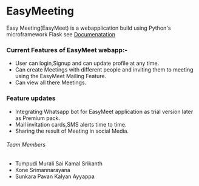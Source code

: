 # EasyMeeting
Easy Meeting(EasyMeet) is a webapplication build using Python's microframework Flask see <a href="http://flask.pocoo.org/">Documenatation</a>

### Current Features of EasyMeet webapp:-

- User can login,Signup and can update profile at any time.
- Can create Meetings with different people and inviting them to meeting using the EasyMeet Mailing Feature.
- Can view all there Meetings.


### Feature updates

- Integrating Whatsapp bot for EasyMeet application as trial version later as Premium pack.
- Mail invitation cards,SMS alerts time to time.
- Sharing the result of Meeting in social Media.



###### Team Members

- Tumpudi Murali Sai Kamal Srikanth
- Kone Srimannarayana
- Sunkara Pavan Kalyan Ayyappa


